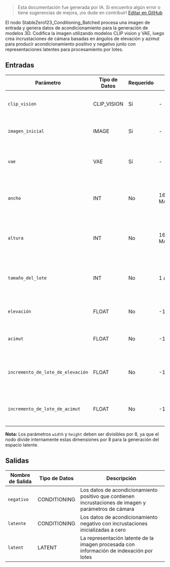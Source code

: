 > Esta documentación fue generada por IA. Si encuentra algún error o tiene sugerencias de mejora, ¡no dude en contribuir! [Editar en GitHub](https://github.com/Comfy-Org/embedded-docs/blob/main/comfyui_embedded_docs/docs/StableZero123_Conditioning_Batched/es.md)

El nodo StableZero123_Conditioning_Batched procesa una imagen de entrada y genera datos de acondicionamiento para la generación de modelos 3D. Codifica la imagen utilizando modelos CLIP vision y VAE, luego crea incrustaciones de cámara basadas en ángulos de elevación y azimut para producir acondicionamiento positivo y negativo junto con representaciones latentes para procesamiento por lotes.

## Entradas

| Parámetro | Tipo de Datos | Requerido | Rango | Descripción |
|-----------|-----------|----------|-------|-------------|
| `clip_vision` | CLIP_VISION | Sí | - | El modelo CLIP vision utilizado para codificar la imagen de entrada |
| `imagen_inicial` | IMAGE | Sí | - | La imagen inicial de entrada que se procesará y codificará |
| `vae` | VAE | Sí | - | El modelo VAE utilizado para codificar píxeles de imagen en el espacio latente |
| `ancho` | INT | No | 16 a MAX_RESOLUTION | El ancho de salida para la imagen procesada (por defecto: 256, debe ser divisible por 8) |
| `altura` | INT | No | 16 a MAX_RESOLUTION | La altura de salida para la imagen procesada (por defecto: 256, debe ser divisible por 8) |
| `tamaño_del_lote` | INT | No | 1 a 4096 | El número de muestras de acondicionamiento a generar en el lote (por defecto: 1) |
| `elevación` | FLOAT | No | -180.0 a 180.0 | El ángulo inicial de elevación de la cámara en grados (por defecto: 0.0) |
| `acimut` | FLOAT | No | -180.0 a 180.0 | El ángulo inicial de azimut de la cámara en grados (por defecto: 0.0) |
| `incremento_de_lote_de_elevación` | FLOAT | No | -180.0 a 180.0 | La cantidad a incrementar la elevación para cada elemento del lote (por defecto: 0.0) |
| `incremento_de_lote_de_acimut` | FLOAT | No | -180.0 a 180.0 | La cantidad a incrementar el azimut para cada elemento del lote (por defecto: 0.0) |

**Nota:** Los parámetros `width` y `height` deben ser divisibles por 8, ya que el nodo divide internamente estas dimensiones por 8 para la generación del espacio latente.

## Salidas

| Nombre de Salida | Tipo de Datos | Descripción |
|-------------|-----------|-------------|
| `negativo` | CONDITIONING | Los datos de acondicionamiento positivo que contienen incrustaciones de imagen y parámetros de cámara |
| `latente` | CONDITIONING | Los datos de acondicionamiento negativo con incrustaciones inicializadas a cero |
| `latent` | LATENT | La representación latente de la imagen procesada con información de indexación por lotes |
